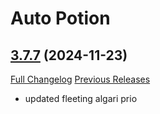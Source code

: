 # Auto Potion

## [3.7.7](https://github.com/ollidiemaus/AutoPotion/tree/3.7.7) (2024-11-23)
[Full Changelog](https://github.com/ollidiemaus/AutoPotion/compare/3.7.6...3.7.7) [Previous Releases](https://github.com/ollidiemaus/AutoPotion/releases)

- updated fleeting algari prio  
